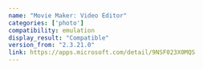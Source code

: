```yaml
---
name: "Movie Maker: Video Editor"
categories: ['photo']
compatibility: emulation
display_result: "Compatible"
version_from: "2.3.21.0"
link: https://apps.microsoft.com/detail/9NSF023X0MQS
---
```

